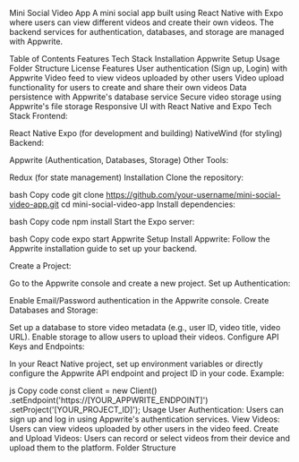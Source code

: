 Mini Social Video App
A mini social app built using React Native with Expo where users can view different videos and create their own videos. The backend services for authentication, databases, and storage are managed with Appwrite.

Table of Contents
Features
Tech Stack
Installation
Appwrite Setup
Usage
Folder Structure
License
Features
User authentication (Sign up, Login) with Appwrite
Video feed to view videos uploaded by other users
Video upload functionality for users to create and share their own videos
Data persistence with Appwrite's database service
Secure video storage using Appwrite's file storage
Responsive UI with React Native and Expo
Tech Stack
Frontend:

React Native
Expo (for development and building)
NativeWind (for styling)
Backend:

Appwrite (Authentication, Databases, Storage)
Other Tools:

Redux (for state management)
Installation
Clone the repository:

bash
Copy code
git clone https://github.com/your-username/mini-social-video-app.git
cd mini-social-video-app
Install dependencies:

bash
Copy code
npm install
Start the Expo server:

bash
Copy code
expo start
Appwrite Setup
Install Appwrite: Follow the Appwrite installation guide to set up your backend.

Create a Project:

Go to the Appwrite console and create a new project.
Set up Authentication:

Enable Email/Password authentication in the Appwrite console.
Create Databases and Storage:

Set up a database to store video metadata (e.g., user ID, video title, video URL).
Enable storage to allow users to upload their videos.
Configure API Keys and Endpoints:

In your React Native project, set up environment variables or directly configure the Appwrite API endpoint and project ID in your code.
Example:

js
Copy code
const client = new Client()
    .setEndpoint('https://[YOUR_APPWRITE_ENDPOINT]')
    .setProject('[YOUR_PROJECT_ID]');
Usage
User Authentication:
Users can sign up and log in using Appwrite's authentication services.
View Videos:
Users can view videos uploaded by other users in the video feed.
Create and Upload Videos:
Users can record or select videos from their device and upload them to the platform.
Folder Structure
